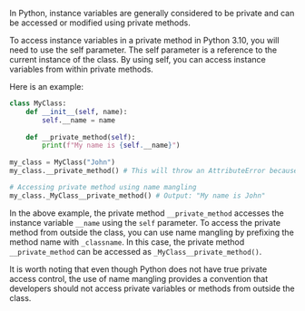 In Python, instance variables are generally considered to be private and can be accessed or modified using private methods.

To access instance variables in a private method in Python 3.10, you will need to use the self parameter. The self parameter is a reference to the current instance of the class. By using self, you can access instance variables from within private methods.

Here is an example:

```python
class MyClass:
    def __init__(self, name):
        self.__name = name
        
    def __private_method(self):
        print(f"My name is {self.__name}")
        
my_class = MyClass("John")
my_class.__private_method() # This will throw an AttributeError because the method is private

# Accessing private method using name mangling
my_class._MyClass__private_method() # Output: "My name is John"
```

In the above example, the private method `__private_method` accesses the instance variable `__name` using the `self` parameter. To access the private method from outside the class, you can use name mangling by prefixing the method name with `_classname`. In this case, the private method `__private_method` can be accessed as `_MyClass__private_method()`.

It is worth noting that even though Python does not have true private access control, the use of name mangling provides a convention that developers should not access private variables or methods from outside the class.